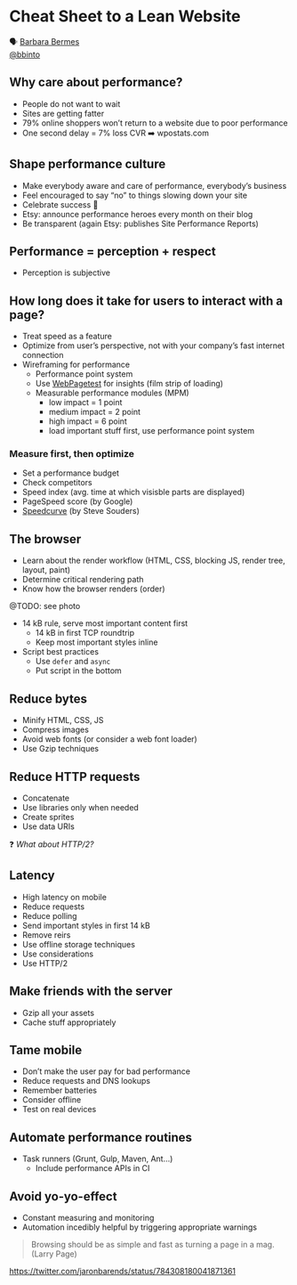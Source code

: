 # Cheat Sheet to a Lean Website

🗣 [Barbara Bermes](http://www.bbinto.me/)  
[@bbinto](https://twitter.com/bbinto)

## Why care about performance?

- People do not want to wait
- Sites are getting fatter
- 79% online shoppers won’t return to a website due to poor performance
- One second delay = 7% loss CVR ➡️ wpostats.com

## Shape performance culture

- Make everybody aware and care of performance, everybody’s business
- Feel encouraged to say “no” to things slowing down your site
- Celebrate success 🎉
- Etsy: announce performance heroes every month on their blog
- Be transparent (again Etsy: publishes Site Performance Reports)

## Performance = perception + respect

- Perception is subjective

## How long does it take for users to interact with a page?

- Treat speed as a feature
- Optimize from user’s perspective, not with your company’s fast internet connection
- Wireframing for performance
  - Performance point system
  - Use [WebPagetest](https://www.webpagetest.org/) for insights (film strip of loading)
  - Measurable performance modules (MPM)
    - low impact = 1 point
    - medium impact = 2 point
    - high impact = 6 point
    - load important stuff first, use performance point system

### Measure first, then optimize

- Set a performance budget
- Check competitors
- Speed index (avg. time at which visisble parts are displayed)
- PageSpeed score (by Google)
- [Speedcurve](https://speedcurve.com/) (by Steve Souders)

## The browser

- Learn about the render workflow (HTML, CSS, blocking JS, render tree, layout, paint)
- Determine critical rendering path
- Know how the browser renders (order)

@TODO: see photo

- 14 kB rule, serve most important content first
  - 14 kB in first TCP roundtrip
  - Keep most important styles inline
- Script best practices
  - Use `defer` and `async`
  - Put script in the bottom

## Reduce bytes

- Minify HTML, CSS, JS
- Compress images
- Avoid web fonts (or consider a web font loader)
- Use Gzip techniques

## Reduce HTTP requests

- Concatenate
- Use libraries only when needed
- Create sprites
- Use data URIs

❓ *What about HTTP/2?*

## Latency

- High latency on mobile
- Reduce requests
- Reduce polling
- Send important styles in first 14 kB
- Remove reirs
- Use offline storage techniques
- Use considerations
- Use HTTP/2

## Make friends with the server

- Gzip all your assets
- Cache stuff appropriately

## Tame mobile

- Don’t make the user pay for bad performance
- Reduce requests and DNS lookups
- Remember batteries
- Consider offline
- Test on real devices

## Automate performance routines

- Task runners (Grunt, Gulp, Maven, Ant…)
  - Include performance APIs in CI

## Avoid yo-yo-effect

- Constant measuring and monitoring
- Automation incedibly helpful by triggering appropriate warnings

> Browsing should be as simple and fast as turning a page in a mag. (Larry Page)

https://twitter.com/jaronbarends/status/784308180041871361
